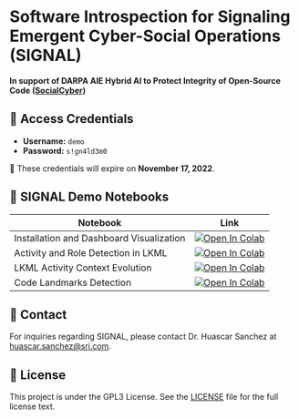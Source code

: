 # **S**oftware **I**ntrospection for Sig**n**aling Emergent Cyber-Soci**al** Operations (SIGNAL)

**In support of DARPA AIE Hybrid AI to Protect Integrity of Open-Source Code ([SocialCyber](https://www.darpa.mil/program/hybrid-ai-to-protect-integrity-of-open-source-code))**

## &#128272; Access Credentials

* **Username:** `demo`
* **Password:** `s!gn4ld3m0`

&#128680; These credentials will expire on **November 17, 2022**.

## &#128278; SIGNAL Demo Notebooks

| Notebook    | Link |
|-------------|------|
| Installation and Dashboard Visualization  | [![Open In Colab](https://colab.research.google.com/assets/colab-badge.svg)](https://colab.research.google.com/github/SRI-CSL/signal-public/blob/main/demo/01_installation_and_dashboard.ipynb) |
| Activity and Role Detection in LKML | [![Open In Colab](https://colab.research.google.com/assets/colab-badge.svg)](https://colab.research.google.com/github/SRI-CSL/signal-public/blob/main/demo/02_activity_roles_detection.ipynb) |
| LKML Activity Context Evolution | [![Open In Colab](https://colab.research.google.com/assets/colab-badge.svg)](https://colab.research.google.com/github/SRI-CSL/signal-public/blob/main/demo/03_activity_evolution_trajectory_aw2v.ipynb) |
| Code Landmarks Detection | [![Open In Colab](https://colab.research.google.com/assets/colab-badge.svg)](https://colab.research.google.com/github/SRI-CSL/signal-public/blob/main/demo/04_code_landmarks_detection.ipynb) |

## &#128233; Contact

For inquiries regarding SIGNAL, please contact Dr. Huascar Sanchez at [huascar.sanchez@sri.com](mailto:huascar.sanchez@sri.com).

## &#128221; License

This project is under the GPL3 License. See the [LICENSE](https://www.gnu.org/licenses/gpl-3.0.en.html) file for the full license text.
